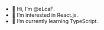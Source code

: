 - 👋 Hi, I’m @eLcaF.
- 👀 I’m interested in React.js.
- 🌱 I’m currently learning TypeScript.
<!-- - 💞️ I’m looking to collaborate on ... -->
<!-- - 📫 How to reach me ... -->

<!---
eLcaF/eLcaF is a ✨ special ✨ repository because its `README.md` (this file) appears on your GitHub profile.
You can click the Preview link to take a look at your changes.
--->
